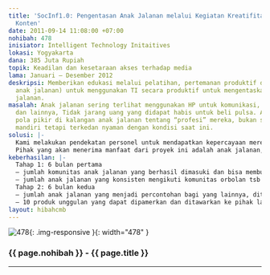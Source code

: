 ```yaml
---
title: 'SocInf1.0: Pengentasan Anak Jalanan melalui Kegiatan Kreatifitas berbasis
  Konten'
date: 2011-09-14 11:08:00 +07:00
nohibah: 478
inisiator: Intelligent Technology Initaitives
lokasi: Yogyakarta
dana: 385 Juta Rupiah
topik: Keadilan dan kesetaraan akses terhadap media
lama: Januari – Desember 2012
deskripsi: Memberikan edukasi melalui pelatihan, pertemanan produktif di perempatan/pendampingan(tempat
  anak jalanan) untuk menggunakan TI secara produktif untuk mengentaskan mereka dari
  jalanan.
masalah: Anak jalanan sering terlihat menggunakan HP untuk komunikasi, akses internet
  dan lainnya, Tidak jarang uang yang didapat habis untuk beli pulsa. Ada problem
  pola pikir di kalangan anak jalanan tentang “profesi” mereka, bukan segera untuk
  mandiri tetapi terkedan nyaman dengan kondisi saat ini.
solusi: |-
  Kami melakukan pendekatan personel untuk mendapatkan kepercayaan mereka sebagai teman, mengadakan obrolan ringan di perempatan jalan, dan memasukkan unsur-unsur edukasi bagi mereka. Fokusnya adalah menyadarkan dan meluruskan pola pikir untuk tidak jadi anak jalanan lagi, mengenalkan pemanfaatan HP yang lebih produktif, memberi skill aplikatif yang memunculkan kreatifitas (design grafis, musik, pembuatan game, dan lainnya). Berikutnya, kami menyediakan tempat untuk menampung kreatifitas yang muncul dalam studio berbasis open source untuk kemudian menjadi penghidupan mereka.
  Pihak yang akan menerima manfaat dari proyek ini adalah anak jalanan, pemerintah, dan masyarakat bisa berpartisipasi dengan menyumpang PC bekas layak pakai, materi, tenaga pendampingan dan support dalam bentuk lain.
keberhasilan: |-
  Tahap 1: 6 bulan pertama
  – jumlah komunitas anak jalanan yang berhasil dimasuki dan bisa membuat komunitas obrolan
  – jumlah anak jalanan yang konsisten mengikuti komunitas orbolan tsb
  Tahap 2: 6 bulan kedua
  – jumlah anak jalanan yang menjadi percontohan bagi yang lainnya, ditargetkan ada 25 anak jalanan yang sudah berproduksi
  – 10 produk unggulan yang dapat dipamerkan dan ditawarkan ke pihak lain
layout: hibahcmb
---
```


![478](/static/img/hibahcmb/478.png){: .img-responsive }{: width="478" }

### {{ page.nohibah }} - {{ page.title }}

---
